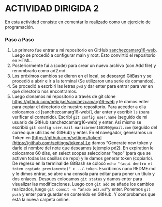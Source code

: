 # ACTIVIDAD DIRIGIDA 2

En esta actividad consiste en comentar lo realizado como un ejercicio de programación.

### Paso a Paso
1. Lo primero fue entrar a mi repositorio en GitHub [sanchezcamarg16-web](https://github.com/nebrijas/sanchezcamarg16-web/settings/pages). Luego se procedió a configurar main y root. Esto convirtió el repositorio en HTML.
2. Posteriormente fui a (code) para crear un nuevo archivo (con Add file) y renombrarlo como ad2.md.
3. Los próximos cambios se dieron en el local, se descargó GitBash y se procedió a abrir e ir a la terminal (Se utilizaron una serie de comandos).
4. Se procedió a escrbiri las letras `pwd` y dar enter para entrar para ver en qué directorio nos encontramos.
5. Luego clonamos mi repositorio a través de git clone https://github.com/nebrijas/sanchezcamarg16-web y le damos enter para copiar el directorio de nuestro repositorio.
Para acceder a ella colocamos `cd` [sanchezcamarg16-web/], dar enter y escribir `ls` (para verificar el contenido).
Escribí `git config user.name` (seguido de mi usuario de GitHub sanchezcamarg16-web) y enter. Así mismo se escribió `git config user.mail maricarmen160190@gmail.com` (seguido del correo que utilizas en GitHub) y enter.
En el navegador, generamos un Token en [https://github.com/settings/token](https://github.com/settings/tokens).Le damos “Generate new token y darle el nombre del note que deseamos (ejemplo pd2). En expiration le colocamos 60 días, en select scopes seleccionar “repo” (para que se activen todas las casillas de repo) y le damos generar token (copiarlo).
De regreso en la terminal de GitBash se colocó `echo "(aquí dentro el token copiado previamente)" > ../.token`.
Escribimos nano REDME.md y le dimos entrar, se abre una consola para editar para poner un título y dos enlaces.
Después colocamos `git status` y damos enter para visualizar las modificaciones.
Luego con `git add` se añade los cambios realizados, luego `git commit -m “añado ad2.md”`y enter.
Ponemos `git push` y enter para guardar en contenido en GitHub.
Y comprobamos que está la nueva carpeta online.